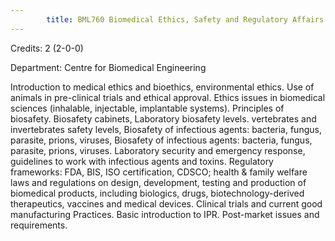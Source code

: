 ```yaml
---
        title: BML760 Biomedical Ethics, Safety and Regulatory Affairs
---
```

Credits: 2 (2-0-0)

Department: Centre for Biomedical Engineering

Introduction to medical ethics and bioethics, environmental ethics. Use of animals in pre-clinical trials and ethical approval. Ethics issues in biomedical sciences (inhalable, injectable, implantable systems). Principles of biosafety. Biosafety cabinets, Laboratory biosafety levels. vertebrates and invertebrates safety levels, Biosafety of infectious agents: bacteria, fungus, parasite, prions, viruses, Biosafety of infectious agents: bacteria, fungus, parasite, prions, viruses. Laboratory security and emergency response, guidelines to work with infectious agents and toxins. Regulatory frameworks: FDA, BIS, ISO certification, CDSCO; health & family welfare laws and regulations on design, development, testing and production of biomedical products, including biologics, drugs, biotechnology-derived therapeutics, vaccines and medical devices. Clinical trials and current good manufacturing Practices. Basic introduction to IPR. Post-market issues and requirements.